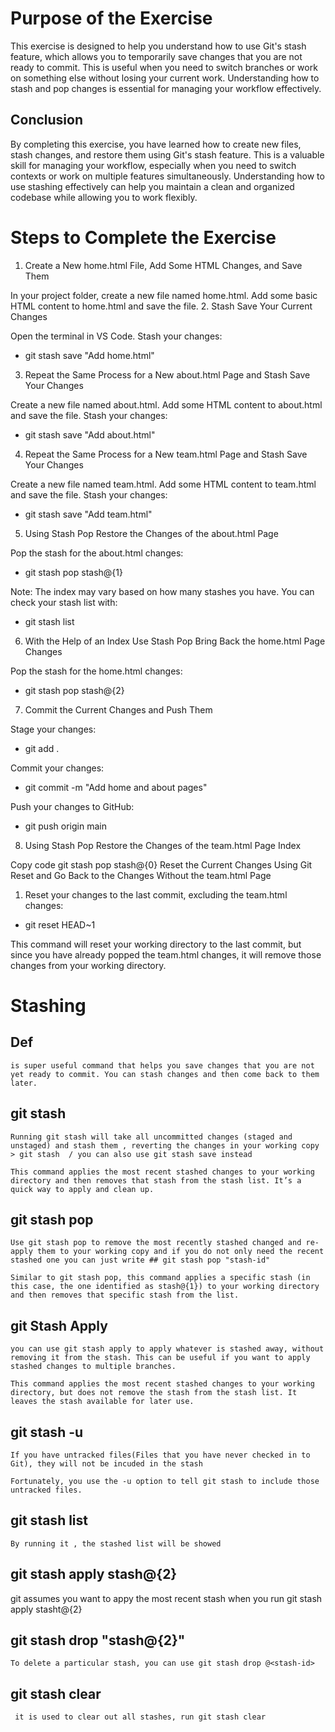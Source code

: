 # Purpose of the Exercise
This exercise is designed to help you understand how to use Git's stash feature, which allows you to temporarily save changes that you are not ready to commit. This is useful when you need to switch branches or work on something else without losing your current work. Understanding how to stash and pop changes is essential for managing your workflow effectively.

## Conclusion
By completing this exercise, you have learned how to create new files, stash changes, and restore them using Git's stash feature. This is a valuable skill for managing your workflow, especially when you need to switch contexts or work on multiple features simultaneously. Understanding how to use stashing effectively can help you maintain a clean and organized codebase while allowing you to work flexibly.


# Steps to Complete the Exercise

1. Create a New home.html File, Add Some HTML Changes, and Save Them

In your project folder, create a new file named home.html.
Add some basic HTML content to home.html and save the file.
2. Stash Save Your Current Changes

Open the terminal in VS Code.
Stash your changes:


- git stash save "Add home.html"

3. Repeat the Same Process for a New about.html Page and Stash Save Your Changes

Create a new file named about.html.
Add some HTML content to about.html and save the file.
Stash your changes:
- git stash save "Add about.html"
  
4. Repeat the Same Process for a New team.html Page and Stash Save Your Changes

Create a new file named team.html.
Add some HTML content to team.html and save the file.
Stash your changes:

- git stash save "Add team.html"

5. Using Stash Pop Restore the Changes of the about.html Page

Pop the stash for the about.html changes:
- git stash pop stash@{1}

Note: The index may vary based on how many stashes you have. You can check your stash list with:

- git stash list
  
6. With the Help of an Index Use Stash Pop Bring Back the home.html Page Changes

Pop the stash for the home.html changes:

- git stash pop stash@{2}

7. Commit the Current Changes and Push Them

Stage your changes:

- git add .
  
Commit your changes:

- git commit -m "Add home and about pages"

Push your changes to GitHub:


- git push origin main

8. Using Stash Pop Restore the Changes of the team.html Page Index

Copy code
git stash pop stash@{0}
Reset the Current Changes Using Git Reset and Go Back to the Changes Without the team.html Page

1. Reset your changes to the last commit, excluding the team.html changes:

- git reset HEAD~1

This command will reset your working directory to the last commit, but since you have already popped the team.html changes, it will remove those changes from your working directory.


# Stashing
## Def
    is super useful command that helps you save changes that you are not yet ready to commit. You can stash changes and then come back to them later.
## git stash
    Running git stash will take all uncommitted changes (staged and unstaged) and stash them , reverting the changes in your working copy 
    > git stash  / you can also use git stash save instead 

    This command applies the most recent stashed changes to your working directory and then removes that stash from the stash list. It’s a quick way to apply and clean up.

## git stash pop
    Use git stash pop to remove the most recently stashed changed and re-apply them to your working copy and if you do not only need the recent stashed one you can just write ## git stash pop "stash-id"

    Similar to git stash pop, this command applies a specific stash (in this case, the one identified as stash@{1}) to your working directory and then removes that specific stash from the list.

## git Stash Apply
    you can use git stash apply to apply whatever is stashed away, without removing it from the stash. This can be useful if you want to apply stashed changes to multiple branches.

    This command applies the most recent stashed changes to your working directory, but does not remove the stash from the stash list. It leaves the stash available for later use.
    
## git stash -u
    If you have untracked files(Files that you have never checked in to Git), they will not be incuded in the stash

    Fortunately, you use the -u option to tell git stash to include those untracked files. 
## git stash list
    By running it , the stashed list will be showed
## git stash apply stash@{2}
git assumes you want to appy the most recent stash when you run git stash apply stasht@{2}

## git stash drop "stash@{2}"

    To delete a particular stash, you can use git stash drop @<stash-id>

## git stash clear
     it is used to clear out all stashes, run git stash clear